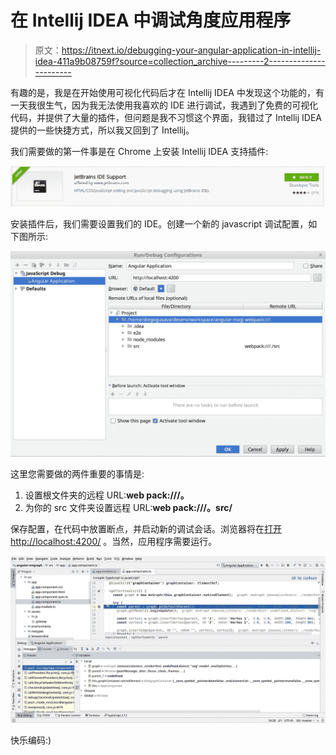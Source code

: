 # 在 Intellij IDEA 中调试角度应用程序

> 原文：<https://itnext.io/debugging-your-angular-application-in-intellij-idea-411a9b08759f?source=collection_archive---------2----------------------->

有趣的是，我是在开始使用可视化代码后才在 Intellij IDEA 中发现这个功能的，有一天我很生气，因为我无法使用我喜欢的 IDE 进行调试，我遇到了免费的可视化代码，并提供了大量的插件，但问题是我不习惯这个界面，我错过了 Intellij IDEA 提供的一些快捷方式，所以我又回到了 Intellij。

我们需要做的第一件事是在 Chrome 上安装 Intellij IDEA 支持插件:

![](img/8e7e9418162a194b4adb41d02b5bea90.png)

安装插件后，我们需要设置我们的 IDE。创建一个新的 javascript 调试配置，如下图所示:

![](img/27a3f020b96f672ed22f97a7a908a0f3.png)

这里您需要做的两件重要的事情是:

1.  设置根文件夹的远程 URL:**web pack:///。**
2.  为你的 src 文件夹设置远程 URL:**web pack:///。src/**

保存配置，在代码中放置断点，并启动新的调试会话。浏览器将在[打开 http://localhost:4200/](http://localhost:4200/) 。当然，应用程序需要运行。

![](img/b33112941977be4a5f4db50c2d55dafa.png)

快乐编码:)